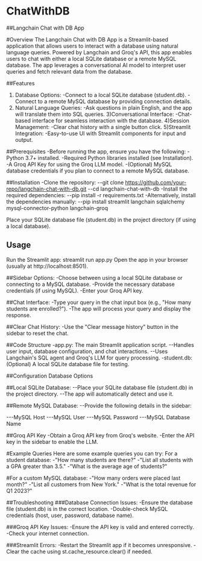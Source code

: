 # ChatWithDB

##Langchain Chat with DB App

#Overview
The Langchain Chat with DB App is a Streamlit-based application that allows users to interact with a database using natural language queries. Powered by Langchain and Groq's API, this app enables users to chat with either a local SQLite database or a remote MySQL database. The app leverages a conversational AI model to interpret user queries and fetch relevant data from the database.

##Features
1) Database Options:
-Connect to a local SQLite database (student.db).
-Connect to a remote MySQL database by providing connection details.
2) Natural Language Queries:
-Ask questions in plain English, and the app will translate them into SQL queries.
3)Conversational Interface:
-Chat-based interface for seamless interaction with the database.
4)Session Management:
-Clear chat history with a single button click.
5)Streamlit Integration:
-Easy-to-use UI with Streamlit components for input and output.

##Prerequisites
-Before running the app, ensure you have the following:
-Python 3.7+ installed.
-Required Python libraries installed (see Installation).
-A Groq API Key for using the Groq LLM model.
-(Optional) MySQL database credentials if you plan to connect to a remote MySQL database.

##Installation
-Clone the repository:
--git clone https://github.com/your-repo/langchain-chat-with-db.git
--cd langchain-chat-with-db
-Install the required dependencies:
--pip install -r requirements.txt
-Alternatively, install the dependencies manually:
--pip install streamlit langchain sqlalchemy mysql-connector-python langchain-groq

Place your SQLite database file (student.db) in the project directory (if using a local database).

## Usage
Run the Streamlit app:
streamlit run app.py
Open the app in your browser (usually at http://localhost:8501).

##Sidebar Options:
-Choose between using a local SQLite database or connecting to a MySQL database.
-Provide the necessary database credentials (if using MySQL).
-Enter your Groq API key.

##Chat Interface:
-Type your query in the chat input box (e.g., "How many students are enrolled?").
-The app will process your query and display the response.

##Clear Chat History:
-Use the "Clear message history" button in the sidebar to reset the chat.

##Code Structure
-app.py: The main Streamlit application script.
--Handles user input, database configuration, and chat interactions.
--Uses Langchain's SQL agent and Groq's LLM for query processing.
-student.db: (Optional) A local SQLite database file for testing.

##Configuration
Database Options

##Local SQLite Database:
--Place your SQLite database file (student.db) in the project directory.
--The app will automatically detect and use it.

##Remote MySQL Database:
--Provide the following details in the sidebar:

---MySQL Host
---MySQL User
---MySQL Password
---MySQL Database Name

##Groq API Key
-Obtain a Groq API key from Groq's website.
-Enter the API key in the sidebar to enable the LLM.

#Example Queries
Here are some example queries you can try:
For a student database:
-"How many students are there?"
-"List all students with a GPA greater than 3.5."
-"What is the average age of students?"

#For a custom MySQL database:
-"How many orders were placed last month?"
-"List all customers from New York."
-"What is the total revenue for Q1 2023?"

##Troubleshooting
###Database Connection Issues:
-Ensure the database file (student.db) is in the correct location.
-Double-check MySQL credentials (host, user, password, database name).

###Groq API Key Issues:
-Ensure the API key is valid and entered correctly.
-Check your internet connection.

###Streamlit Errors:
-Restart the Streamlit app if it becomes unresponsive.
-Clear the cache using st.cache_resource.clear() if needed.

